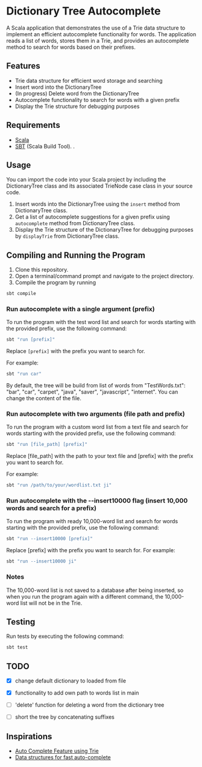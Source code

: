 # Dictionary Tree Autocomplete

A Scala application that demonstrates the use of a Trie data structure to implement an efficient autocomplete functionality for words. The application reads a list of words, stores them in a Trie, and provides an autocomplete method to search for words based on their prefixes.

## Features

- Trie data structure for efficient word storage and searching
- Insert word into the DictionaryTree
- (In progress) Delete word from the DictionaryTree
- Autocomplete functionality to search for words with a given prefix
- Display the Trie structure for debugging purposes

## Requirements

- [Scala](https://www.scala-lang.org/download) 
- [SBT](https://www.scala-sbt.org/download.html) (Scala Build Tool). .


## Usage

You can import the code into your Scala project by including the DictionaryTree class and its associated TrieNode case class in your source code.

1. Insert words into the DictionaryTree using the `insert` method from DictionaryTree class.
2. Get a list of autocomplete suggestions for a given prefix using `autocomplete` method from DictionaryTree class.
3. Display the Trie structure of the DictionaryTree for debugging purposes by `displayTrie` from DictionaryTree class.

## Compiling and Running the Program

1. Clone this repository.
2. Open a terminal/command prompt and navigate to the project directory.
3. Compile the program by running 
```bash
sbt compile
```

### Run autocomplete with a single argument (prefix)

To run the program with the test word list and search for words starting with the provided prefix, use the following command:

```bash
sbt "run [prefix]"
```
Replace `[prefix]` with the prefix you want to search for. 

For example:

```bash
sbt "run car"
```
By default, the tree will be build from list of words from "TestWords.txt": "bar", "car", "carpet", "java", "saver", "javascript", "internet". You can change the content of the file.

### Run autocomplete with two arguments (file path and prefix)

To run the program with a custom word list from a text file and search for words starting with the provided prefix, use the following command:

```bash
sbt "run [file_path] [prefix]"
```
Replace [file_path] with the path to your text file and [prefix] with the prefix you want to search for. 

For example:

```bash
sbt "run /path/to/your/wordlist.txt ji"
```

### Run autocomplete with the --insert10000 flag (insert 10,000 words and search for a prefix)

To run the program with ready 10,000-word list and search for words starting with the provided prefix, use the following command:

```bash
sbt "run --insert10000 [prefix]"
```

Replace [prefix] with the prefix you want to search for.
For example:

```bash
sbt "run --insert10000 ji"
```

### Notes

The 10,000-word list is not saved to a database after being inserted, so when you run the program again with a different command, the 10,000-word list will not be in the Trie.


## Testing

Run tests by executing the following command:

```bash
sbt test
```

## TODO
- [x] change default dictionary to loaded from file
- [x] functionality to add own path to words list in main
- [ ] 'delete' function for deleting a word from the dictionary tree
- [ ] short the tree by concatenating suffixes


## Inspirations
- [Auto Complete Feature using Trie](https://www.geeksforgeeks.org/auto-complete-feature-using-trie/)
- [Data structures for fast auto-complete](https://futurice.com/blog/data-structures-for-fast-autocomplete?fbclid=IwAR3faZklHNJ3NGLkzlNCvbwrOdh7d1M6rWgAuDFsNYdDF-bhlBv7NQ37uGI)